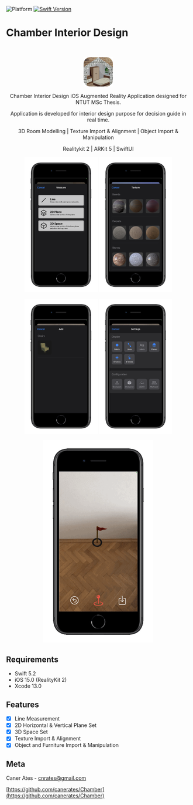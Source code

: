 ![Platform](https://img.shields.io/badge/platform-iOS-lightgrey)
[![Swift Version][swift-image]][swift-url]

# Chamber Interior Design
<br />
<p align="center">
  <a href="https://github.com/canerates/Chamber">
    <img src="chamber-logo.png" alt="Logo" width="80" height="80">
  </a>
  <p align="center">
    Chamber Interior Design iOS Augmented Reality Application designed for NTUT MSc Thesis. 
  </p>
  <p align="center">
    Application is developed for interior design purpose for decision guide in real time.
  </p>
  <p align="center">
    3D Room Modelling | Texture Import & Alignment | Object Import & Manipulation
  </p>
  <p align="center">
    Realitykit 2 | ARKit 5 | SwiftUI
  </p>
</p>

<p align="row">
  <p align="center">
    <img src= "chamber-measuremenu.png" width="200" >
    <img src= "chamber-texturemenu.png" width="200" >
    
  </p>
</p>

<p align="row">
  <p align="center">
    <img src= "chamber-addmenu.png" width="200" >
    <img src= "chamber-settingsmenu.png" width="200" >
    
  </p>
</p>



<p align="row">
  <p align="center">
    <img src= "chamber.gif" width="300" >
  </p>
</p>

## Requirements

- Swift 5.2
- iOS 15.0 (RealityKit 2)
- Xcode 13.0 

## Features

- [x] Line Measurement
- [x] 2D Horizontal & Vertical Plane Set
- [x] 3D Space Set
- [x] Texture Import & Alignment
- [x] Object and Furniture Import & Manipulation

## Meta

Caner Ates - cnrates@gmail.com

[https://github.com/canerates/Chamber](https://github.com/canerates/Chamber)

[swift-image]:https://img.shields.io/badge/Swift-5.2-orange?logo=swift
[swift-url]: https://swift.org/
